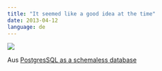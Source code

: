 ```yaml
---
title: "It seemed like a good idea at the time"
date: 2013-04-12
language: de
---
```


![](/images/tumblr_ml4wpka9pt1s5gaabo1_1280.png)

Aus [PostgresSQL as a schemaless database](https://wiki.postgresql.org/images/b/b4/Pg-as-nosql-pgday-fosdem-2013.pdf)

